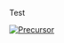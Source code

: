 Test

[![Precursor](https://precursorapp.com/document/Untitled-17592204242521.svg?auth-token=)](https://precursorapp.com/document/Untitled-17592204242521)

